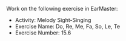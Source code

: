 Work on the following exercise in EarMaster:
- Activity: Melody Sight-Singing
- Exercise Name: Do, Re, Me, Fa, So, Le, Te
- Exercise Number: 15.6
